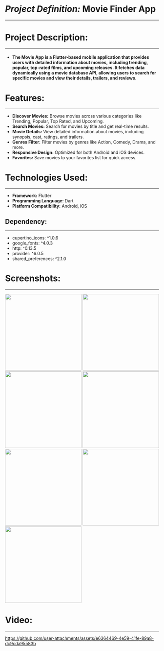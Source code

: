 # ***Project Definition:***  Movie Finder App
<hr>

# Project Description:
<hr>

* #### The Movie App is a Flutter-based mobile application that provides users with detailed information about movies, including trending, popular, top-rated films, and upcoming releases. It fetches data dynamically using a movie database API, allowing users to search for specific movies and view their details, trailers, and reviews.

# Features:
<hr>

* **Discover Movies:** Browse movies across various categories like Trending, Popular, Top Rated, and Upcoming.
* **Search Movies:** Search for movies by title and get real-time results.
* **Movie Details:** View detailed information about movies, including synopsis, cast, ratings, and trailers.
* **Genres Filter:** Filter movies by genres like Action, Comedy, Drama, and more.
* **Responsive Design:** Optimized for both Android and iOS devices.
* **Favorites:** Save movies to your favorites list for quick access.


# Technologies Used:
<hr>

- **Framework:** Flutter
- **Programming Language:** Dart
- **Platform Compatibility:** Android, iOS

## Dependency:
<hr>

- cupertino_icons: ^1.0.6
- google_fonts: ^4.0.3
- http: ^0.13.5
- provider: ^6.0.5
- shared_preferences: ^2.1.0

# Screenshots:
<hr>

<img src="https://github.com/user-attachments/assets/9bcbea34-dc43-4b1d-90f3-28f5c7baece8" width=250px>
<img src="https://github.com/user-attachments/assets/30b30a7f-2a99-448a-a540-e801a03347d3" width=250px>
<img src="https://github.com/user-attachments/assets/6d4c5a21-2e87-49f3-bf65-d67f64f58403" width=250px>
<img src="https://github.com/user-attachments/assets/ce148833-784b-4405-97a0-36c13538a401" width=250px>
<img src="https://github.com/user-attachments/assets/8ee3d797-740d-44ab-9b94-0f4e2919691a" width=250px>
<img src="https://github.com/user-attachments/assets/c21fdf91-7b4a-4335-b29b-16700aa8dfa1" width=250px>
<img src="https://github.com/user-attachments/assets/45bdd17a-e48b-4694-a906-ed5fc95fa1a8" width=250px>


# Video:
<hr>


https://github.com/user-attachments/assets/e6364469-4e59-41fe-89a8-dc9cda95583b
